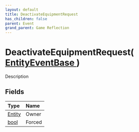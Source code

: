 ```yaml
---
layout: default
title: DeactivateEquipmentRequest
has_children: false
parent: Event
grand_parent: Game Reflection
---
```

# DeactivateEquipmentRequest( [ EntityEventBase ](/riftbreaker-wiki/docs/game-reflection/events/entity_event_base/) )
Description 

## Fields

| Type | Name |
|:----------|:--------------|
| [Entity](/riftbreaker-wiki/docs/game-reflection/classes/entity/) | Owner |
| [bool](/riftbreaker-wiki/docs/game-reflection/components/bool/) | Forced |


